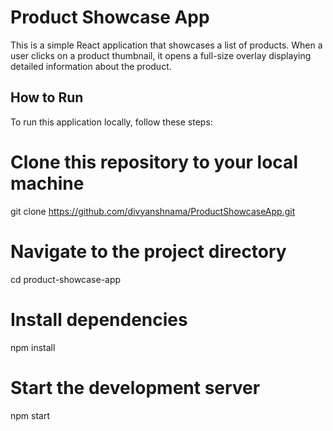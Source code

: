 # Product Showcase App

This is a simple React application that showcases a list of products. When a user clicks on a product thumbnail, it opens a full-size overlay displaying detailed information about the product.

## How to Run

To run this application locally, follow these steps:

# Clone this repository to your local machine

git clone https://github.com/divyanshnama/ProductShowcaseApp.git

# Navigate to the project directory

cd product-showcase-app

# Install dependencies

npm install

# Start the development server

npm start
